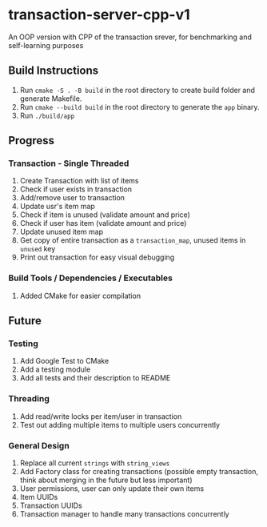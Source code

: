 # transaction-server-cpp-v1
An OOP version with CPP of the transaction srever, for benchmarking and self-learning purposes

## Build Instructions
1. Run ```cmake -S . -B build``` in the root directory to create build folder and generate Makefile.
2. Run ```cmake --build build``` in the root directory to generate the ```app``` binary.
3. Run ```./build/app``` 

## Progress
### Transaction - Single Threaded
1. Create Transaction with list of items
2. Check if user exists in transaction
3. Add/remove user to transaction
4. Update usr's item map
5. Check if item is unused (validate amount and price)
6. Check if user has item (validate amount and price)
7. Update unused item map
8. Get copy of entire transaction as a ```transaction_map```, unused items in ```unused``` key
9. Print out transaction for easy visual debugging

### Build Tools / Dependencies / Executables
1. Added CMake for easier compilation

## Future
### Testing
1. Add Google Test to CMake
2. Add a testing module
3. Add all tests and their description to README

### Threading
1. Add read/write locks per item/user in transaction
2. Test out adding multiple items to multiple users concurrently

### General Design
1. Replace all current ```strings``` with ```string_views```
2. Add Factory class for creating transactions (possible empty transaction, think about merging in the future but less important)
3. User permissions, user can only update their own items
4. Item UUIDs
5. Transaction UUIDs
6. Transaction manager to handle many transactions concurrently 